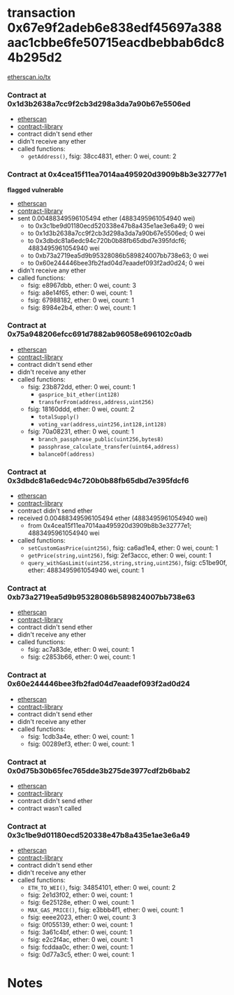 # transaction 0x67e9f2adeb6e838edf45697a388aac1cbbe6fe50715eacdbebbab6dc84b295d2

[etherscan.io/tx](https://etherscan.io/tx/0x67e9f2adeb6e838edf45697a388aac1cbbe6fe50715eacdbebbab6dc84b295d2)


### Contract at 0x1d3b2638a7cc9f2cb3d298a3da7a90b67e5506ed

* [etherscan](https://etherscan.io/address/0x1d3b2638a7cc9f2cb3d298a3da7a90b67e5506ed)
* [contract-library](https://contract-library.com/contracts/Ethereum/1d3b2638a7cc9f2cb3d298a3da7a90b67e5506ed)
* contract didn't send ether
* didn't receive any ether
* called functions:
    * `getAddress()`, fsig: 38cc4831, ether: 0 wei, count: 2


### Contract at 0x4cea15f11ea7014aa495920d3909b8b3e32777e1

**flagged vulnerable**

* [etherscan](https://etherscan.io/address/0x4cea15f11ea7014aa495920d3909b8b3e32777e1)
* [contract-library](https://contract-library.com/contracts/Ethereum/4cea15f11ea7014aa495920d3909b8b3e32777e1)
* sent 0.00488349596105494 ether (4883495961054940 wei)
    * to 0x3c1be9d01180ecd520338e47b8a435e1ae3e6a49; 0 wei
    * to 0x1d3b2638a7cc9f2cb3d298a3da7a90b67e5506ed; 0 wei
    * to 0x3dbdc81a6edc94c720b0b88fb65dbd7e395fdcf6; 4883495961054940 wei
    * to 0xb73a2719ea5d9b95328086b589824007bb738e63; 0 wei
    * to 0x60e244446bee3fb2fad04d7eaadef093f2ad0d24; 0 wei
* didn't receive any ether
* called functions:
    * fsig: e8967dbb, ether: 0 wei, count: 3
    * fsig: a8e14f65, ether: 0 wei, count: 1
    * fsig: 67988182, ether: 0 wei, count: 1
    * fsig: 8984e2b4, ether: 0 wei, count: 1


### Contract at 0x75a948206efcc691d7882ab96058e696102c0adb

* [etherscan](https://etherscan.io/address/0x75a948206efcc691d7882ab96058e696102c0adb)
* [contract-library](https://contract-library.com/contracts/Ethereum/75a948206efcc691d7882ab96058e696102c0adb)
* contract didn't send ether
* didn't receive any ether
* called functions:
    * fsig: 23b872dd, ether: 0 wei, count: 1
        * `gasprice_bit_ether(int128)`
        * `transferFrom(address,address,uint256)`
    * fsig: 18160ddd, ether: 0 wei, count: 2
        * `totalSupply()`
        * `voting_var(address,uint256,int128,int128)`
    * fsig: 70a08231, ether: 0 wei, count: 1
        * `branch_passphrase_public(uint256,bytes8)`
        * `passphrase_calculate_transfer(uint64,address)`
        * `balanceOf(address)`


### Contract at 0x3dbdc81a6edc94c720b0b88fb65dbd7e395fdcf6

* [etherscan](https://etherscan.io/address/0x3dbdc81a6edc94c720b0b88fb65dbd7e395fdcf6)
* [contract-library](https://contract-library.com/contracts/Ethereum/3dbdc81a6edc94c720b0b88fb65dbd7e395fdcf6)
* contract didn't send ether
* received 0.00488349596105494 ether (4883495961054940 wei)
    * from 0x4cea15f11ea7014aa495920d3909b8b3e32777e1; 4883495961054940 wei
* called functions:
    * `setCustomGasPrice(uint256)`, fsig: ca6ad1e4, ether: 0 wei, count: 1
    * `getPrice(string,uint256)`, fsig: 2ef3accc, ether: 0 wei, count: 1
    * `query_withGasLimit(uint256,string,string,uint256)`, fsig: c51be90f, ether: 4883495961054940 wei, count: 1


### Contract at 0xb73a2719ea5d9b95328086b589824007bb738e63

* [etherscan](https://etherscan.io/address/0xb73a2719ea5d9b95328086b589824007bb738e63)
* [contract-library](https://contract-library.com/contracts/Ethereum/b73a2719ea5d9b95328086b589824007bb738e63)
* contract didn't send ether
* didn't receive any ether
* called functions:
    * fsig: ac7a83de, ether: 0 wei, count: 1
    * fsig: c2853b66, ether: 0 wei, count: 1


### Contract at 0x60e244446bee3fb2fad04d7eaadef093f2ad0d24

* [etherscan](https://etherscan.io/address/0x60e244446bee3fb2fad04d7eaadef093f2ad0d24)
* [contract-library](https://contract-library.com/contracts/Ethereum/60e244446bee3fb2fad04d7eaadef093f2ad0d24)
* contract didn't send ether
* didn't receive any ether
* called functions:
    * fsig: 1cdb3a4e, ether: 0 wei, count: 1
    * fsig: 00289ef3, ether: 0 wei, count: 1


### Contract at 0x0d75b30b65fec765dde3b275de3977cdf2b6bab2

* [etherscan](https://etherscan.io/address/0x0d75b30b65fec765dde3b275de3977cdf2b6bab2)
* [contract-library](https://contract-library.com/contracts/Ethereum/0d75b30b65fec765dde3b275de3977cdf2b6bab2)
* contract didn't send ether
* contract wasn't called


### Contract at 0x3c1be9d01180ecd520338e47b8a435e1ae3e6a49

* [etherscan](https://etherscan.io/address/0x3c1be9d01180ecd520338e47b8a435e1ae3e6a49)
* [contract-library](https://contract-library.com/contracts/Ethereum/3c1be9d01180ecd520338e47b8a435e1ae3e6a49)
* contract didn't send ether
* didn't receive any ether
* called functions:
    * `ETH_TO_WEI()`, fsig: 34854101, ether: 0 wei, count: 2
    * fsig: 2e1d3f02, ether: 0 wei, count: 1
    * fsig: 6e25128e, ether: 0 wei, count: 1
    * `MAX_GAS_PRICE()`, fsig: e3bbb4f1, ether: 0 wei, count: 1
    * fsig: eeee2023, ether: 0 wei, count: 3
    * fsig: 0f055139, ether: 0 wei, count: 1
    * fsig: 3a61c4bf, ether: 0 wei, count: 1
    * fsig: e2c2f4ac, ether: 0 wei, count: 1
    * fsig: fcddaa0c, ether: 0 wei, count: 1
    * fsig: 0d77a3c5, ether: 0 wei, count: 1

# Notes


